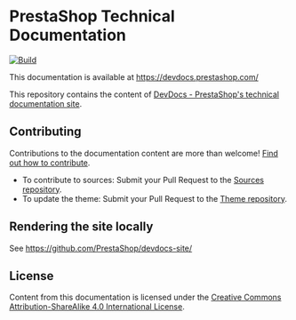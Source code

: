 # PrestaShop Technical Documentation

[![Build](https://github.com/PrestaShop/docs/actions/workflows/build.yml/badge.svg)](https://github.com/PrestaShop/docs/actions/workflows/build.yml)

This documentation is available at https://devdocs.prestashop.com/

This repository contains the content of [DevDocs - PrestaShop's technical documentation site](https://devdocs.prestashop.com/).


## Contributing

Contributions to the documentation content are more than welcome! [Find out how to contribute](https://devdocs.prestashop.com/1.7/contribute/documentation/how/).

- To contribute to sources: Submit your Pull Request to the [Sources repository](https://github.com/PrestaShop/devdocs-site/).
- To update the theme: Submit your Pull Request to the [Theme repository](https://github.com/PrestaShop/ps-docs-theme/).

## Rendering the site locally

See https://github.com/PrestaShop/devdocs-site/

## License

Content from this documentation is licensed under the [Creative Commons Attribution-ShareAlike 4.0 International License](https://creativecommons.org/licenses/by-sa/4.0/).
